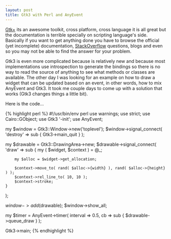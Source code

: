 ```yaml
---
layout: post
title: Gtk3 with Perl and AnyEvent
---
```


[Gtk+][1] its an awesome toolkit, cross platform, cross language it is all great but the documentation is terrible specially on scripting language's side. Basically if you want to get anything done you have to browse the official (yet incomplete) documentation, [StackOverflow][2] questions, blogs and even so you may not be able to find the answer for your problem.

Gtk3 is even more complicated because is relatively new and because most implementations use introspection to generate the bindings so there is no way to read the source of anything to see what methods or classes are available. The other day I was looking for an example on how to draw a widget that can be updated based on an event, in other words, how to mix AnyEvent and Gtk3. It took me couple days to come up with a solution that works (Gtk3 changes things a little bit).

Here is the code...

{% highlight perl %}
#!/usr/bin/env perl
use warnings;
use strict;
use Cairo::GObject;
use Gtk3 '-init';
use AnyEvent;

my $window = Gtk3::Window->new('toplevel');
$window->signal_connect( 'destroy' => sub { Gtk3->main_quit } );

my $drawable = Gtk3::DrawingArea->new;
$drawable->signal_connect(
    'draw' => sub {
        my ( $widget, $context ) = @_;

        my $alloc = $widget->get_allocation;

        $context->move_to( rand( $alloc->{width} ), rand( $alloc->{height} ) );
        $context->rel_line_to( 10, 10 );
        $context->stroke;
    }
);

$window->add($drawable);
$window->show_all;

my $timer = AnyEvent->timer(
    interval => 0.5,
    cb       => sub { $drawable->queue_draw }
);

Gtk3->main;
{% endhighlight %} 

[1]:  http://www.gtk.org/ "Gtk+"
[2]:  http://stackoverflow.com/ "StackOverflow"

